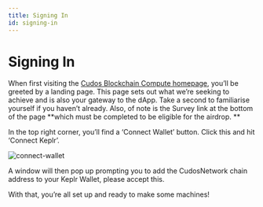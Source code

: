 ```yaml
---
title: Signing In
id: signing-in
---
```


# Signing In

When first visiting the [Cudos Blockchain Compute homepage](https://compute.cudos.network/), you’ll be greeted by a landing page. This page sets out what we’re seeking to achieve and is also your gateway to the dApp. Take a second to familiarise yourself if you haven’t already. Also, of note is the Survey link at the bottom of the page **which must be completed to be eligible for the airdrop. **

In the top right corner, you’ll find a ‘Connect Wallet’ button. Click this and hit ‘Connect Keplr’. 

![connect-wallet](@site/static/img/bcc-connect-wallet.png)

A window will then pop up prompting you to add the CudosNetwork chain address to your Keplr Wallet, please accept this. 

With that, you’re all set up and ready to make some machines!